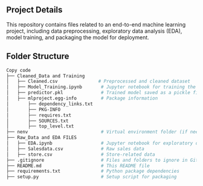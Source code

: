 ## Project Details
This repository contains files related to an end-to-end machine learning project, including data preprocessing, exploratory data analysis (EDA), model training, and packaging the model for deployment.

## Folder Structure

```bash
Copy code
├── Cleaned_Data and Training
│   ├── Cleaned.csv               # Preprocessed and cleaned dataset
│   ├── Model_Training.ipynb       # Jupyter notebook for training the ML model
│   ├── predictor.pkl              # Trained model saved as a pickle file
│   ├── mlproject.egg-info         # Package information
│       ├── dependency_links.txt
│       ├── PKG-INFO
│       ├── requires.txt
│       ├── SOURCES.txt
│       ├── top_level.txt
├── nenv                           # Virtual environment folder (if needed, add to .gitignore)
├── Raw_Data and EDA FILES
│   ├── EDA.ipynb                  # Jupyter notebook for exploratory data analysis
│   ├── Salesdata.csv              # Raw sales data
│   ├── store.csv                  # Store-related data
├── .gitignore                     # Files and folders to ignore in Git
├── README.md                      # This README file
├── requirements.txt               # Python package dependencies
├── setup.py                       # Setup script for packaging
